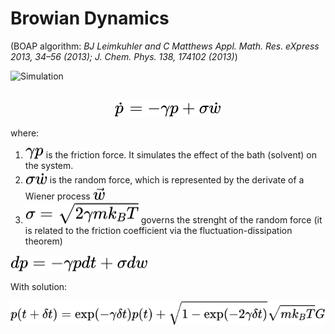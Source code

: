 # Browian Dynamics 
(BOAP algorithm: *BJ Leimkuhler and C Matthews Appl. Math. Res. eXpress 2013, 34–56 (2013); J. Chem. Phys. 138, 174102 (2013)*)

![Simulation](./sim_G0.1_T1.25_N100_F0.0_dt0.0007_box8.0.gif)

<br>

<!-- $$
\dot{p}=-\gamma p + \sigma\dot{w}
$$ --> 

<div align="center"><img style="background: white;" src="svg\4DqKy5PaJk.svg"></div>

where:
1. <!-- $\gamma p$ --> <img style="transform: translateY(0.1em); background: white;" src="svg\F0ta9KDBiZ.svg">  is the friction force. It simulates the effect of the bath (solvent) on the system.
2. <!-- $\sigma \dot{w}$ --> <img style="transform: translateY(0.1em); background: white;" src="svg\BtGT0Mblt8.svg"> is the random force, which is represented by the derivate of a Wiener process <!-- $\vec{w}$ --> <img style="transform: translateY(0.1em); background: white;" src="svg\as1xUBQHCN.svg">
3. <!-- $\sigma =\sqrt{2\gamma m k_B T}$ --> <img style="transform: translateY(0.1em); background: white;" src="svg\9qnAURm6Si.svg"> governs the strenght of the random force (it is related to the friction coefficient via the fluctuation-dissipation theorem)
<!-- $dp=-\gamma p dt +\sigma dw$ --> <img style="transform: translateY(0.1em); background: white;" src="svg\kXz0wb5NL3.svg">

With solution:

<!-- $$
p\left(t+\delta t \right) = \exp(-\gamma\delta t)p\left(t \right) + \sqrt{1-\exp(-2\gamma\delta t)}\sqrt{m k_B T} G
$$ --> 

<div align="center"><img style="background: white;" src="svg\xjz8y3RP62.svg"></div>

